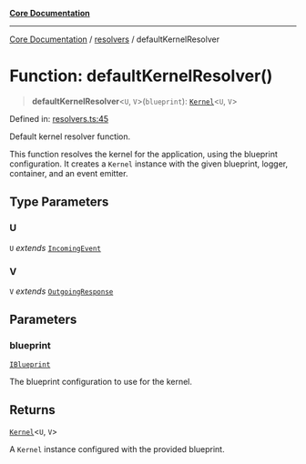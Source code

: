 [**Core Documentation**](../../README.md)

***

[Core Documentation](../../README.md) / [resolvers](../README.md) / defaultKernelResolver

# Function: defaultKernelResolver()

> **defaultKernelResolver**\<`U`, `V`\>(`blueprint`): [`Kernel`](../../Kernel/classes/Kernel.md)\<`U`, `V`\>

Defined in: [resolvers.ts:45](https://github.com/stonemjs/core/blob/e2fddc9518734748c09a72d4b4064dd1d4c1288c/src/resolvers.ts#L45)

Default kernel resolver function.

This function resolves the kernel for the application, using the blueprint configuration.
It creates a `Kernel` instance with the given blueprint, logger, container, and an event emitter.

## Type Parameters

### U

`U` *extends* [`IncomingEvent`](../../events/IncomingEvent/classes/IncomingEvent.md)

### V

`V` *extends* [`OutgoingResponse`](../../events/OutgoingResponse/classes/OutgoingResponse.md)

## Parameters

### blueprint

[`IBlueprint`](../../declarations/type-aliases/IBlueprint.md)

The blueprint configuration to use for the kernel.

## Returns

[`Kernel`](../../Kernel/classes/Kernel.md)\<`U`, `V`\>

A `Kernel` instance configured with the provided blueprint.
